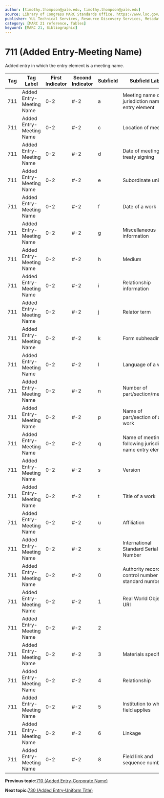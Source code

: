 ```yaml
---
author: [timothy.thompson@yale.edu, timothy.thompson@yale.edu]
source: Library of Congress MARC Standards Office, https://www.loc.gov/marc/bibliographic/bd711.html
publisher: YUL Technical Services, Resource Discovery Services, Metadata Services Unit
category: [MARC 21 reference, Tables]
keyword: [MARC 21, Bibliographic]
---
```


# 711 \(Added Entry-Meeting Name\)

Added entry in which the entry element is a meeting name.

|Tag|Tag Label|First Indicator|Second Indicator|Subfield|Subfield Label|Repeatable|
|---|---------|---------------|----------------|--------|--------------|----------|
|711|Added Entry-Meeting Name|0-2|\#-2|a|Meeting name or jurisdiction name as entry element|F|
|711|Added Entry-Meeting Name|0-2|\#-2|c|Location of meeting|T|
|711|Added Entry-Meeting Name|0-2|\#-2|d|Date of meeting or treaty signing|T|
|711|Added Entry-Meeting Name|0-2|\#-2|e|Subordinate unit|T|
|711|Added Entry-Meeting Name|0-2|\#-2|f|Date of a work|F|
|711|Added Entry-Meeting Name|0-2|\#-2|g|Miscellaneous information|T|
|711|Added Entry-Meeting Name|0-2|\#-2|h|Medium|F|
|711|Added Entry-Meeting Name|0-2|\#-2|i|Relationship information|T|
|711|Added Entry-Meeting Name|0-2|\#-2|j|Relator term|T|
|711|Added Entry-Meeting Name|0-2|\#-2|k|Form subheading|T|
|711|Added Entry-Meeting Name|0-2|\#-2|l|Language of a work|F|
|711|Added Entry-Meeting Name|0-2|\#-2|n|Number of part/section/meeting|T|
|711|Added Entry-Meeting Name|0-2|\#-2|p|Name of part/section of a work|T|
|711|Added Entry-Meeting Name|0-2|\#-2|q|Name of meeting following jurisdiction name entry element|F|
|711|Added Entry-Meeting Name|0-2|\#-2|s|Version|T|
|711|Added Entry-Meeting Name|0-2|\#-2|t|Title of a work|F|
|711|Added Entry-Meeting Name|0-2|\#-2|u|Affiliation|F|
|711|Added Entry-Meeting Name|0-2|\#-2|x|International Standard Serial Number|F|
|711|Added Entry-Meeting Name|0-2|\#-2|0|Authority record control number or standard number|T|
|711|Added Entry-Meeting Name|0-2|\#-2|1|Real World Object URI|T|
|711|Added Entry-Meeting Name|0-2|\#-2|2| |F|
|711|Added Entry-Meeting Name|0-2|\#-2|3|Materials specified|F|
|711|Added Entry-Meeting Name|0-2|\#-2|4|Relationship|T|
|711|Added Entry-Meeting Name|0-2|\#-2|5|Institution to which field applies|F|
|711|Added Entry-Meeting Name|0-2|\#-2|6|Linkage|F|
|711|Added Entry-Meeting Name|0-2|\#-2|8|Field link and sequence number|T|

**Previous topic:**[710 \(Added Entry-Corporate Name\)](../tables/710_bib_table.md)

**Next topic:**[730 \(Added Entry-Uniform Title\)](../tables/730_bib_table.md)

